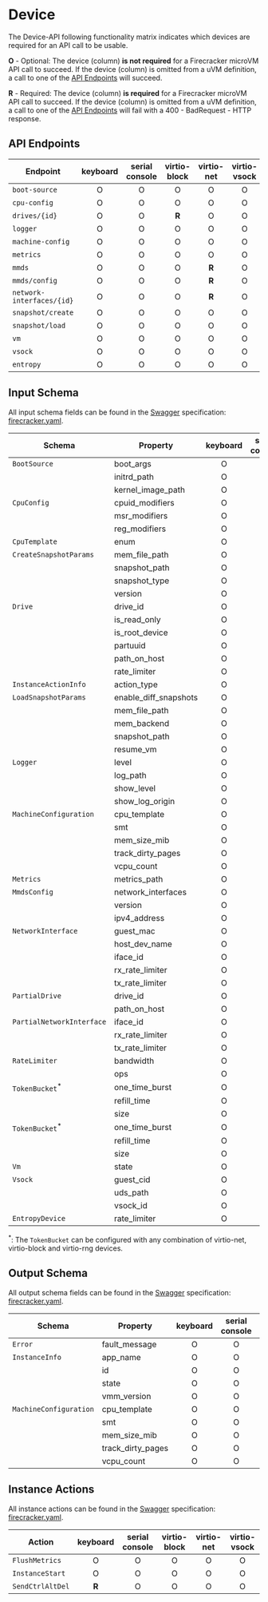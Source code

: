 # Device

The Device-API following functionality matrix indicates which devices are
required for an API call to be usable.

**O** - Optional: The device (column) **is not required** for a Firecracker
microVM API call to succeed. If the device (column) is omitted from a uVM
definition, a call to one of the [API Endpoints](#api-endpoints) will succeed.

**R** - Required: The device (column) **is required** for a Firecracker microVM
API call to succeed. If the device (column) is omitted from a uVM definition,
a call to one of the [API Endpoints](#api-endpoints) will fail with a
400 - BadRequest - HTTP response.

## API Endpoints

| Endpoint                  | keyboard | serial console | virtio-block | virtio-net | virtio-vsock | virtio-rng |
| ------------------------- | :------: | :------------: | :----------: |:----------:| :----------: | :--------: |
| `boot-source`             |    O     |       O        |      O       |     O      |      O       |      O     |
| `cpu-config`              |    O     |       O        |      O       |     O      |      O       |      O     |
| `drives/{id}`             |    O     |       O        |    **R**     |     O      |      O       |      O     |
| `logger`                  |    O     |       O        |      O       |     O      |      O       |      O     |
| `machine-config`          |    O     |       O        |      O       |     O      |      O       |      O     |
| `metrics`                 |    O     |       O        |      O       |     O      |      O       |      O     |
| `mmds`                    |    O     |       O        |      O       |   **R**    |      O       |      O     |
| `mmds/config`             |    O     |       O        |      O       |   **R**    |      O       |      O     |
| `network-interfaces/{id}` |    O     |       O        |      O       |   **R**    |      O       |      O     |
| `snapshot/create`         |    O     |       O        |      O       |     O      |      O       |      O     |
| `snapshot/load`           |    O     |       O        |      O       |     O      |      O       |      O     |
| `vm`                      |    O     |       O        |      O       |     O      |      O       |      O     |
| `vsock`                   |    O     |       O        |      O       |     O      |      O       |      O     |
| `entropy`                 |    O     |       O        |      O       |     O      |      O       |    **R**   |

## Input Schema

All input schema fields can be found in the [Swagger](https://swagger.io)
specification: [firecracker.yaml](./../src/api_server/swagger/firecracker.yaml).

| Schema                     | Property              | keyboard | serial console | virtio-block |  virtio-net   | virtio-vsock | virtio-rng |
|----------------------------|-----------------------| :------: | :------------: | :----------: |:-------------:| :----------: | :--------: |
| `BootSource`               | boot_args             |    O     |       O        |      O       |       O       |      O       |      O     |
|                            | initrd_path           |    O     |       O        |      O       |       O       |      O       |      O     |
|                            | kernel_image_path     |    O     |       O        |      O       |       O       |      O       |      O     |
| `CpuConfig`                | cpuid_modifiers       |    O     |       O        |      O       |       O       |      O       |      O     |
|                            | msr_modifiers         |    O     |       O        |      O       |       O       |      O       |      O     |
|                            | reg_modifiers         |    O     |       O        |      O       |       O       |      O       |      O     |
| `CpuTemplate`              | enum                  |    O     |       O        |      O       |       O       |      O       |      O     |
| `CreateSnapshotParams`     | mem_file_path         |    O     |       O        |      O       |       O       |      O       |      O     |
|                            | snapshot_path         |    O     |       O        |      O       |       O       |      O       |      O     |
|                            | snapshot_type         |    O     |       O        |      O       |       O       |      O       |      O     |
|                            | version               |    O     |       O        |      O       |       O       |      O       |      O     |
| `Drive`                    | drive_id              |    O     |       O        |    **R**     |       O       |      O       |      O     |
|                            | is_read_only          |    O     |       O        |    **R**     |       O       |      O       |      O     |
|                            | is_root_device        |    O     |       O        |    **R**     |       O       |      O       |      O     |
|                            | partuuid              |    O     |       O        |    **R**     |       O       |      O       |      O     |
|                            | path_on_host          |    O     |       O        |    **R**     |       O       |      O       |      O     |
|                            | rate_limiter          |    O     |       O        |    **R**     |       O       |      O       |      O     |
| `InstanceActionInfo`       | action_type           |    O     |       O        |      O       |       O       |      O       |      O     |
| `LoadSnapshotParams`       | enable_diff_snapshots |    O     |       O        |      O       |       O       |      O       |      O     |
|                            | mem_file_path         |    O     |       O        |      O       |       O       |      O       |      O     |
|                            | mem_backend           |    O     |       O        |      O       |       O       |      O       |      O     |
|                            | snapshot_path         |    O     |       O        |      O       |       O       |      O       |      O     |
|                            | resume_vm             |    O     |       O        |      O       |       O       |      O       |      O     |
| `Logger`                   | level                 |    O     |       O        |      O       |       O       |      O       |      O     |
|                            | log_path              |    O     |       O        |      O       |       O       |      O       |      O     |
|                            | show_level            |    O     |       O        |      O       |       O       |      O       |      O     |
|                            | show_log_origin       |    O     |       O        |      O       |       O       |      O       |      O     |
| `MachineConfiguration`     | cpu_template          |    O     |       O        |      O       |       O       |      O       |      O     |
|                            | smt                   |    O     |       O        |      O       |       O       |      O       |      O     |
|                            | mem_size_mib          |    O     |       O        |      O       |       O       |      O       |      O     |
|                            | track_dirty_pages     |    O     |       O        |      O       |       O       |      O       |      O     |
|                            | vcpu_count            |    O     |       O        |      O       |       O       |      O       |      O     |
| `Metrics`                  | metrics_path          |    O     |       O        |      O       |       O       |      O       |      O     |
| `MmdsConfig`               | network_interfaces    |    O     |       O        |      O       |     **R**     |      O       |      O     |
|                            | version               |    O     |       O        |      O       |     **R**     |      O       |      O     |
|                            | ipv4_address          |    O     |       O        |      O       |     **R**     |      O       |      O     |
| `NetworkInterface`         | guest_mac             |    O     |       O        |      O       |     **R**     |      O       |      O     |
|                            | host_dev_name         |    O     |       O        |      O       |     **R**     |      O       |      O     |
|                            | iface_id              |    O     |       O        |      O       |     **R**     |      O       |      O     |
|                            | rx_rate_limiter       |    O     |       O        |      O       |     **R**     |      O       |      O     |
|                            | tx_rate_limiter       |    O     |       O        |      O       |     **R**     |      O       |      O     |
| `PartialDrive`             | drive_id              |    O     |       O        |    **R**     |       O       |      O       |      O     |
|                            | path_on_host          |    O     |       O        |    **R**     |       O       |      O       |      O     |
| `PartialNetworkInterface`  | iface_id              |    O     |       O        |      O       |     **R**     |      O       |      O     |
|                            | rx_rate_limiter       |    O     |       O        |      O       |     **R**     |      O       |      O     |
|                            | tx_rate_limiter       |    O     |       O        |      O       |     **R**     |      O       |      O     |
| `RateLimiter`              | bandwidth             |    O     |       O        |      O       |     **R**     |      O       |      O     |
|                            | ops                   |    O     |       O        |    **R**     |       O       |      O       |      O     |
| `TokenBucket`<sup>\*</sup> | one_time_burst        |    O     |       O        |    **R**     |       O       |      O       |      O     |
|                            | refill_time           |    O     |       O        |    **R**     |       O       |      O       |      O     |
|                            | size                  |    O     |       O        |    **R**     |       O       |      O       |      O     |
| `TokenBucket`<sup>\*</sup> | one_time_burst        |    O     |       O        |      O       |     **R**     |      O       |      O     |
|                            | refill_time           |    O     |       O        |      O       |     **R**     |      O       |      O     |
|                            | size                  |    O     |       O        |      O       |     **R**     |      O       |      O     |
| `Vm`                       | state                 |    O     |       O        |      O       |       O       |      O       |      O     |
| `Vsock`                    | guest_cid             |    O     |       O        |      O       |       O       |    **R**     |      O     |
|                            | uds_path              |    O     |       O        |      O       |       O       |    **R**     |      O     |
|                            | vsock_id              |    O     |       O        |      O       |       O       |    **R**     |      O     |
| `EntropyDevice`            | rate_limiter          |    O     |       O        |      O       |       O       |      O       |    **R**   |

<sup>\*</sup>: The `TokenBucket` can be configured with any combination of
virtio-net, virtio-block and virtio-rng devices.

## Output Schema

All output schema fields can be found in the [Swagger](https://swagger.io)
specification: [firecracker.yaml](./../src/api_server/swagger/firecracker.yaml).

| Schema                 | Property          | keyboard | serial console | virtio-block | virtio-net | virtio-vsock |
| ---------------------- | ----------------- | :------: | :------------: | :----------: | :--------: | :----------: |
| `Error`                | fault_message     |    O     |       O        |      O       |     O      |      O       |
| `InstanceInfo`         | app_name          |    O     |       O        |      O       |     O      |      O       |
|                        | id                |    O     |       O        |      O       |     O      |      O       |
|                        | state             |    O     |       O        |      O       |     O      |      O       |
|                        | vmm_version       |    O     |       O        |      O       |     O      |      O       |
| `MachineConfiguration` | cpu_template      |    O     |       O        |      O       |     O      |      O       |
|                        | smt               |    O     |       O        |      O       |     O      |      O       |
|                        | mem_size_mib      |    O     |       O        |      O       |     O      |      O       |
|                        | track_dirty_pages |    O     |       O        |      O       |     O      |      O       |
|                        | vcpu_count        |    O     |       O        |      O       |     O      |      O       |

## Instance Actions

All instance actions can be found in the [Swagger](https://swagger.io)
specification: [firecracker.yaml](./../src/api_server/swagger/firecracker.yaml).

| Action           | keyboard | serial console | virtio-block | virtio-net | virtio-vsock |
| ---------------- | :------: | :------------: | :----------: | :--------: | :----------: |
| `FlushMetrics`   |    O     |       O        |      O       |     O      |      O       |
| `InstanceStart`  |    O     |       O        |      O       |     O      |      O       |
| `SendCtrlAltDel` |  **R**   |       O        |      O       |     O      |      O       |
